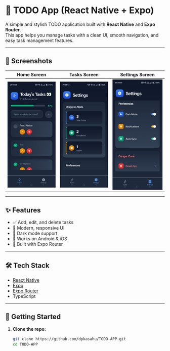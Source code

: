 # 📝 TODO App (React Native + Expo)

A simple and stylish TODO application built with **React Native** and **Expo Router**.  
This app helps you manage tasks with a clean UI, smooth navigation, and easy task management features.

---

## 📸 Screenshots

| Home Screen | Tasks Screen | Settings Screen |
| ----------- | ------------ | --------------- |
| ![Home](screenshots/home-screen.png.jpeg) | ![Tasks](screenshots/settings1.png.jpeg) | ![Settings](screenshots/settings2.png.jpeg) |
---

## ✨ Features
- ✅ Add, edit, and delete tasks
- 🎨 Modern, responsive UI
- 🌙 Dark mode support
- 📱 Works on Android & iOS
- 🚀 Built with Expo Router

---

## 🛠️ Tech Stack
- [React Native](https://reactnative.dev/)
- [Expo](https://expo.dev/)
- [Expo Router](https://expo.github.io/router/docs/)
- TypeScript

---

## 🚀 Getting Started

1. **Clone the repo:**
   ```bash
   git clone https://github.com/dpkasahu/TODO-APP.git
   cd TODO-APP

